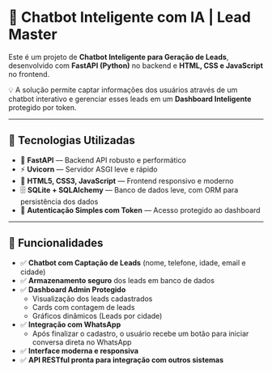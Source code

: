 # 🤖 Chatbot Inteligente com IA | Lead Master

Este é um projeto de **Chatbot Inteligente para Geração de Leads**, desenvolvido com **FastAPI (Python)** no backend e **HTML, CSS e JavaScript** no frontend.

💡 A solução permite captar informações dos usuários através de um chatbot interativo e gerenciar esses leads em um **Dashboard Inteligente** protegido por token.

---

## 🚀 Tecnologias Utilizadas

- 🐍 **FastAPI** — Backend API robusto e performático
- ⚡ **Uvicorn** — Servidor ASGI leve e rápido
- 🎨 **HTML5, CSS3, JavaScript** — Frontend responsivo e moderno
- 🗄️ **SQLite + SQLAlchemy** — Banco de dados leve, com ORM para persistência dos dados
- 🔐 **Autenticação Simples com Token** — Acesso protegido ao dashboard

---

## 🧠 Funcionalidades

- ✅ **Chatbot com Captação de Leads** (nome, telefone, idade, email e cidade)
- ✅ **Armazenamento seguro** dos leads em banco de dados
- ✅ **Dashboard Admin Protegido**
  - Visualização dos leads cadastrados
  - Cards com contagem de leads
  - Gráficos dinâmicos (Leads por cidade)
- ✅ **Integração com WhatsApp**
  - Após finalizar o cadastro, o usuário recebe um botão para iniciar conversa direta no WhatsApp
- ✅ **Interface moderna e responsiva**
- ✅ **API RESTful pronta para integração com outros sistemas**

